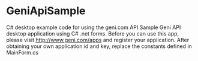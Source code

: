 # GeniApiSample
C# desktop example code for using the geni.com API
Sample Geni API desktop application using C# .net forms. Before you can use this app, please visit http://www.geni.com/apps and register your application. After obtaining your own application id and key, replace the constants defined in MainForm.cs
